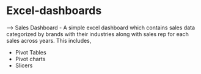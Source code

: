 # Excel-dashboards
--> Sales Dashboard - A simple excel dashboard which contains sales data categorized by brands with their industries along with sales rep for each sales across years. This includes,
   - Pivot Tables
   - Pivot charts
   - Slicers
